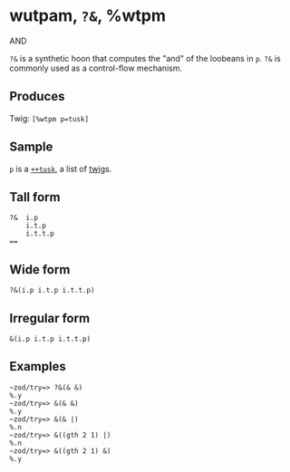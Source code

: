 wutpam, `?&`, %wtpm
============================

AND

`?&` is a synthetic hoon that computes the "and" of the loobeans in `p`.
`?&` is commonly used as a control-flow mechanism.

Produces
--------

Twig: `[%wtpm p=tusk]`

Sample
------

`p` is a [`++tusk`](), a list of [twig]()s.

Tall form
---------

    ?&  i.p
        i.t.p
        i.t.t.p
    ==

Wide form
---------

    ?&(i.p i.t.p i.t.t.p)

Irregular form
--------------

    &(i.p i.t.p i.t.t.p)

Examples
--------

    ~zod/try=> ?&(& &)
    %.y
    ~zod/try=> &(& &)
    %.y
    ~zod/try=> &(& |)
    %.n
    ~zod/try=> &((gth 2 1) |)
    %.n
    ~zod/try=> &((gth 2 1) &)
    %.y
